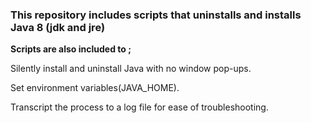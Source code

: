 <h3> This repository includes scripts that uninstalls and installs Java 8 (jdk and jre) </h3>

<b> Scripts are also included to ; </b>

Silently install and uninstall Java with no window pop-ups. 

Set environment variables(JAVA_HOME). 

Transcript the process to a log file for ease of troubleshooting. 


